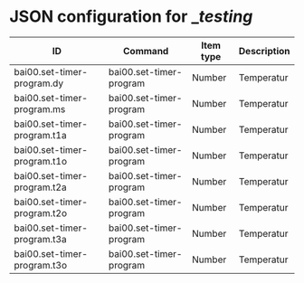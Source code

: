 # JSON configuration for __testing_

ID                          | Command                 | Item type | Description
---                         | ---                     | ---       | ---        
bai00.set-timer-program.dy  | bai00.set-timer-program | Number    | Temperatur 
bai00.set-timer-program.ms  | bai00.set-timer-program | Number    | Temperatur 
bai00.set-timer-program.t1a | bai00.set-timer-program | Number    | Temperatur 
bai00.set-timer-program.t1o | bai00.set-timer-program | Number    | Temperatur 
bai00.set-timer-program.t2a | bai00.set-timer-program | Number    | Temperatur 
bai00.set-timer-program.t2o | bai00.set-timer-program | Number    | Temperatur 
bai00.set-timer-program.t3a | bai00.set-timer-program | Number    | Temperatur 
bai00.set-timer-program.t3o | bai00.set-timer-program | Number    | Temperatur 
